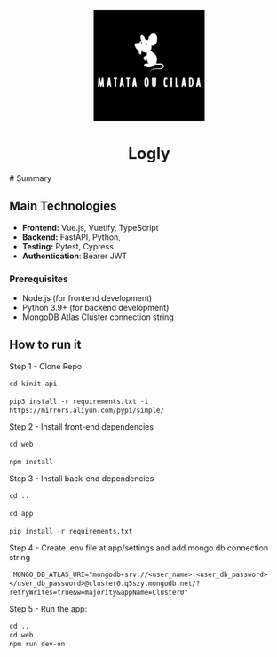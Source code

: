 <!-- markdownlint-disable MD033 MD041 -->

<p align="center">
  <a href="https://github.com/joaovitor2614/"><img src="web/public/logo.svg" width="200" height="200" alt="github"></a>
</p>

<div align="center">

# Logly
<!-- prettier-ignore-start -->
<!-- markdownlint-disable-next-line MD036 -->


</div>
# Summary



## Main Technologies
- **Frontend:** Vue.js, Vuetify, TypeScript
- **Backend:** FastAPI, Python,
- **Testing:** Pytest, Cypress
- **Authentication**: Bearer JWT

### Prerequisites
- Node.js (for frontend development)
- Python 3.9+ (for backend development)
- MongoDB Atlas Cluster connection string

## How to run it
Step 1 - Clone Repo
   ```
   cd kinit-api
   
   pip3 install -r requirements.txt -i https://mirrors.aliyun.com/pypi/simple/
   ```

Step 2 - Install front-end dependencies
   ```
   cd web
   
   npm install
   ```

Step 3 - Install back-end dependencies
   ```
   cd ..

   cd app
   
   pip install -r requirements.txt 
   ```

Step 4 - Create .env file at app/settings and add mongo db connection string

  ```
   MONGO_DB_ATLAS_URI="mongodb+srv://<user_name>:<user_db_password></user_db_password>@cluster0.q5szy.mongodb.net/?retryWrites=true&w=majority&appName=Cluster0"
   ```
Step 5 - Run the app:
   ```
   cd ..
   cd web
   npm run dev-on
   ```



